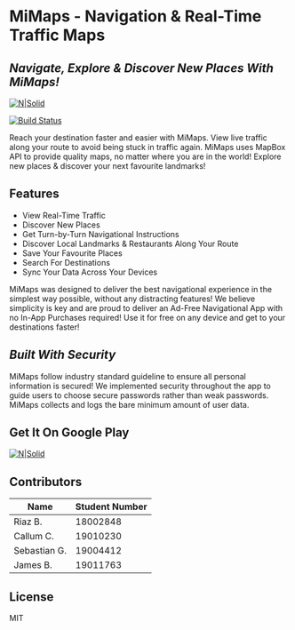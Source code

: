 # MiMaps - Navigation & Real-Time Traffic Maps 
## _Navigate, Explore & Discover New Places With MiMaps!_

[![N|Solid](https://thumbs2.imgbox.com/3a/b1/CM88Q4Cp_t.png)](https://github.com/r1337x/)

[![Build Status](https://travis-ci.org/joemccann/dillinger.svg?branch=master)](https://github.com/r1337x/)

Reach your destination faster and easier with MiMaps. View live traffic along your route to avoid being stuck in traffic again. MiMaps uses MapBox API to provide quality maps, no matter where you are in the world! Explore new places & discover your next favourite landmarks!

## Features
- View Real-Time Traffic
- Discover New Places
- Get Turn-by-Turn Navigational Instructions
- Discover Local Landmarks & Restaurants Along Your Route
- Save Your Favourite Places
- Search For Destinations
- Sync Your Data Across Your Devices

MiMaps was designed to deliver the best navigational experience in the simplest way possible, without any distracting features! We believe simplicity is key and are proud to deliver an Ad-Free Navigational App with no In-App Purchases required! Use it for free on any device and get to your destinations faster!

## _Built With Security_
MiMaps follow industry standard guideline to ensure all personal information is secured! We implemented security throughout the app to guide users to choose secure passwords rather than weak passwords. MiMaps collects and logs the bare minimum amount of user data.

## Get It On Google Play
[![N|Solid](https://upload.wikimedia.org/wikipedia/commons/7/78/Google_Play_Store_badge_EN.svg
)](https://play.google.com/store/apps/details?id=com.shlompie.mimaps)


## Contributors

| Name | Student Number |
| ------ | ------ |
| Riaz B. | 18002848 |
| Callum C. | 19010230 |
| Sebastian G. | 19004412 |
| James B. | 19011763 |

## License

MIT



